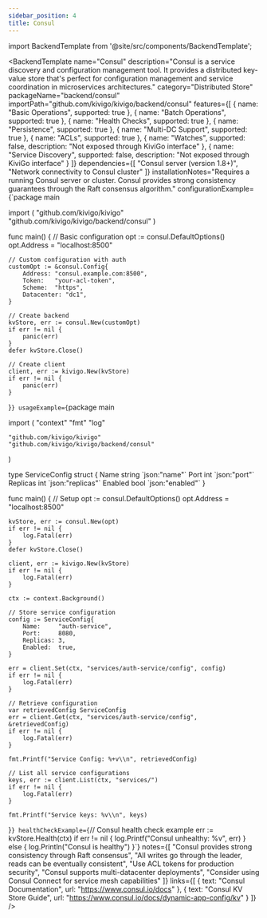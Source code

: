 ```yaml
---
sidebar_position: 4
title: Consul
---
```


import BackendTemplate from '@site/src/components/BackendTemplate';

<BackendTemplate
  name="Consul"
  description="Consul is a service discovery and configuration management tool. It provides a distributed key-value store that's perfect for configuration management and service coordination in microservices architectures."
  category="Distributed Store"
  packageName="backend/consul"
  importPath="github.com/kivigo/kivigo/backend/consul"
  features={[
    { name: "Basic Operations", supported: true },
    { name: "Batch Operations", supported: true },
    { name: "Health Checks", supported: true },
    { name: "Persistence", supported: true },
    { name: "Multi-DC Support", supported: true },
    { name: "ACLs", supported: true },
    { name: "Watches", supported: false, description: "Not exposed through KiviGo interface" },
    { name: "Service Discovery", supported: false, description: "Not exposed through KiviGo interface" }
  ]}
  dependencies={[
    "Consul server (version 1.8+)",
    "Network connectivity to Consul cluster"
  ]}
  installationNotes="Requires a running Consul server or cluster. Consul provides strong consistency guarantees through the Raft consensus algorithm."
  configurationExample={`package main

import (
    "github.com/kivigo/kivigo"
    "github.com/kivigo/kivigo/backend/consul"
)

func main() {
    // Basic configuration
    opt := consul.DefaultOptions()
    opt.Address = "localhost:8500"

    // Custom configuration with auth
    customOpt := &consul.Config{
        Address: "consul.example.com:8500",
        Token:   "your-acl-token",
        Scheme:  "https",
        Datacenter: "dc1",
    }
    
    // Create backend
    kvStore, err := consul.New(customOpt)
    if err != nil {
        panic(err)
    }
    defer kvStore.Close()
    
    // Create client
    client, err := kivigo.New(kvStore)
    if err != nil {
        panic(err)
    }
}`}
  usageExample={`package main

import (
    "context"
    "fmt"
    "log"

    "github.com/kivigo/kivigo"
    "github.com/kivigo/kivigo/backend/consul"
)

type ServiceConfig struct {
    Name     string \`json:"name"\`
    Port     int    \`json:"port"\`
    Replicas int    \`json:"replicas"\`
    Enabled  bool   \`json:"enabled"\`
}

func main() {
    // Setup
    opt := consul.DefaultOptions()
    opt.Address = "localhost:8500"

    kvStore, err := consul.New(opt)
    if err != nil {
        log.Fatal(err)
    }
    defer kvStore.Close()
    
    client, err := kivigo.New(kvStore)
    if err != nil {
        log.Fatal(err)
    }
    
    ctx := context.Background()
    
    // Store service configuration
    config := ServiceConfig{
        Name:     "auth-service",
        Port:     8080,
        Replicas: 3,
        Enabled:  true,
    }
    
    err = client.Set(ctx, "services/auth-service/config", config)
    if err != nil {
        log.Fatal(err)
    }
    
    // Retrieve configuration
    var retrievedConfig ServiceConfig
    err = client.Get(ctx, "services/auth-service/config", &retrievedConfig)
    if err != nil {
        log.Fatal(err)
    }
    
    fmt.Printf("Service Config: %+v\\n", retrievedConfig)
    
    // List all service configurations
    keys, err := client.List(ctx, "services/")
    if err != nil {
        log.Fatal(err)
    }
    
    fmt.Printf("Service keys: %v\\n", keys)
}`}
  healthCheckExample={`// Consul health check example
err := kvStore.Health(ctx)
if err != nil {
    log.Printf("Consul unhealthy: %v", err)
} else {
    log.Println("Consul is healthy")
}`}
  notes={[
    "Consul provides strong consistency through Raft consensus",
    "All writes go through the leader, reads can be eventually consistent",
    "Use ACL tokens for production security",
    "Consul supports multi-datacenter deployments",
    "Consider using Consul Connect for service mesh capabilities"
  ]}
  links={[
    { text: "Consul Documentation", url: "https://www.consul.io/docs" },
    { text: "Consul KV Store Guide", url: "https://www.consul.io/docs/dynamic-app-config/kv" }
  ]}
/>
